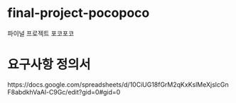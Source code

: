 # final-project-pocopoco
파이널 프로젝트 포코포코

<h1>요구사항 정의서</h1>
<a>https://docs.google.com/spreadsheets/d/10CiUG18fGrM2qKxKslMeXjslcGnF8abdkhVaAl-C9Gc/edit?gid=0#gid=0</a>
